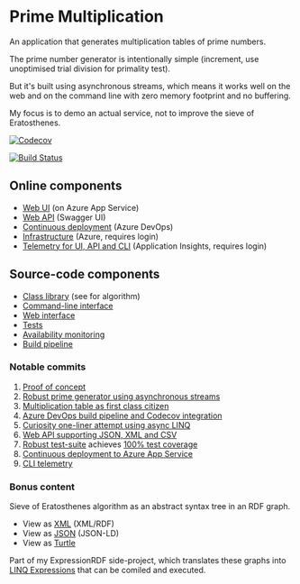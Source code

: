 # Prime Multiplication

An application that generates multiplication tables of prime numbers.

The prime number generator is intentionally simple (increment, use unoptimised trial division for primality test).

But it's built using asynchronous streams, which means it works well on the web and on the command line with zero memory footprint and no buffering.

My focus is to demo an actual service, not to improve the sieve of Eratosthenes.

[![Codecov](https://codecov.io/gh/langsamu/PrimeMultiplication/branch/master/graph/badge.svg)](https://codecov.io/gh/langsamu/PrimeMultiplication)

[![Build Status](https://dev.azure.com/langsamu/PrimeMultiplication/_apis/build/status/Build?branchName=master)](https://dev.azure.com/langsamu/PrimeMultiplication/_build?definitionId=21)

## Online components
- [Web UI](https://prime-multiplication.azurewebsites.net/) (on Azure App Service)
- [Web API](https://prime-multiplication.azurewebsites.net/openapi) (Swagger UI)
- [Continuous deployment](https://dev.azure.com/langsamu/PrimeMultiplication/_build?definitionId=21) (Azure DevOps)
- [Infrastructure](https://portal.azure.com/) (Azure, requires login)
- [Telemetry for UI, API and CLI](https://portal.azure.com/#resource/subscriptions/d40c53cc-9981-4d98-a471-35df02d0bdc7/resourceGroups/PrimeMultiplication/providers/microsoft.insights/components/PrimeMultiplication/searchV1) (Application Insights, requires login)

## Source-code components

- [Class library](./PrimeMultiplication) (see for algorithm)
- [Command-line interface](./PrimeMultiplication.Cli)
- [Web interface](./PrimeMultiplication.Web)
- [Tests](./PrimeMultiplication.Tests)
- [Availability monitoring](./PrimeMultiplication.Availability)
- [Build pipeline](https://github.com/langsamu/PrimeMultiplication/blob/master/azure-pipelines.yml)

### Notable commits

1. [Proof of concept](https://github.com/langsamu/PrimeMultiplication/commit/206aca651699cde0391248907862bacfe629facd)
2. [Robust prime generator using asynchronous streams](https://github.com/langsamu/PrimeMultiplication/commit/849d1e044a8c668bde5df64a7cad3d12b752d9ae)
3. [Multiplication table as first class citizen](https://github.com/langsamu/PrimeMultiplication/commit/849d1e044a8c668bde5df64a7cad3d12b752d9ae)
4. [Azure DevOps build pipeline and Codecov integration](https://github.com/langsamu/PrimeMultiplication/commit/10492d7768c0d38ffc4ca4740aa16f26e5eb60d0)
5. [Curiosity one-liner attempt using async LINQ](https://github.com/langsamu/PrimeMultiplication/commit/276ca4a3553de2756cf55ac2e5de9701ba5e264d#diff-a485bc2848c9972199775734a926e50fR55-R81)
6. [Web API supporting JSON, XML and CSV](https://github.com/langsamu/PrimeMultiplication/commit/5a29187347a8b463673eaa08f96cc706eae77b59)
7. [Robust test-suite](https://github.com/langsamu/PrimeMultiplication/compare/5a29187347a8b463673eaa08f96cc706eae77b59...1829e071ac3a55038900d5c0a688274c5edbada5) achieves [100% test coverage](https://codecov.io/gh/langsamu/PrimeMultiplication/commit/1829e071ac3a55038900d5c0a688274c5edbada5)
7. [Continuous deployment to Azure App Service](https://github.com/langsamu/PrimeMultiplication/commit/3bc7ede1218ca77e60c76e2be56658ccd12a9a94)
9. [CLI telemetry](https://github.com/langsamu/PrimeMultiplication/commit/a644cba37b9566532961a27a0fd03086a2b03145)

### Bonus content

Sieve of Eratosthenes algorithm as an abstract syntax tree in an RDF graph.

- View as [XML](https://github.com/langsamu/GraphEngine/blob/4b301753f40986edb0c6af5259c159033f0b4248/GraphEngine.Tests/Resources/Examples/SieveOfEratosthenes.xml) (XML/RDF)
- View as [JSON](https://github.com/langsamu/GraphEngine/blob/4b301753f40986edb0c6af5259c159033f0b4248/GraphEngine.Tests/Resources/Examples/SieveOfEratosthenes.json) (JSON-LD)
- View as [Turtle](https://github.com/langsamu/GraphEngine/blob/4b301753f40986edb0c6af5259c159033f0b4248/GraphEngine.Tests/Resources/Examples/SieveOfEratosthenes.ttl)

Part of my ExpressionRDF side-project, which translates these graphs into [LINQ Expressions](https://docs.microsoft.com/en-us/dotnet/api/system.linq.expressions.expression) that can be comiled and executed.
